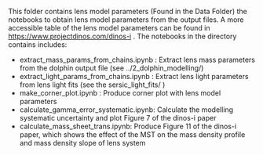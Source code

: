 This folder contains lens model parameters (Found in the Data Folder) the notebooks to obtain lens model parameters from the output files. A more accessible table of the lens model parameters can be found in https://www.projectdinos.com/dinos-i . The notebooks in the directory contains includes:

* extract_mass_params_from_chains.ipynb : Extract lens mass parameters from the dolphin output file (see ../2_dolphin_modelling/)
* extract_light_params_from_chains.ipynb : Extract lens light parameters from lens light fits (see the sersic_light_fits/ )
* make_corner_plot.ipynb : Produce corner plot with lens model parameters
* calculate_gamma_error_systematic.ipynb: Calculate the  modelling systematic uncertainty and plot Figure 7 of the dinos-i paper
* calculate_mass_sheet_trans.ipynb: Produce Figure 11 of the dinos-i paper, which shows the effect of the MST on the mass density profile and mass density slope of lens system



